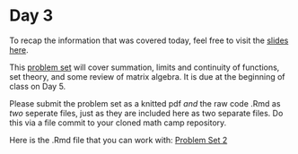 # Day 3

To recap the information that was covered today, feel free to visit the [slides here](day-3-slides.pdf). 

This [problem set](problem-sets/pset2.pdf) will cover summation, limits and continuity of functions, set theory, and some review of matrix algebra. It is due at the beginning of class on Day 5. 

Please submit the problem set as a knitted pdf *and* the raw code .Rmd as *two* seperate files, just as they are included here as two separate files. Do this via a file commit to your cloned math camp repository. 

Here is the .Rmd file that you can work with: 
[Problem Set 2](problem-sets/pset2.Rmd)
